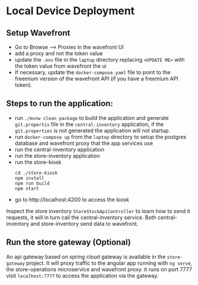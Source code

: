 # Local Device Deployment

## Setup Wavefront
* Go to Browse --> Proxies in the wavefront UI  
* add a proxy and not the token value 
* update the  `.env` file in the `laptop` directory replacing `<UPDATE ME>` with the token value from wavefront the ui
* If necessary, update the `docker-compose.yaml` file to point to the freemium version of the wavefront API (if you have a freemium API token).

## Steps to run the application: 

* run `./mvnw clean package` to build the application and generate `git.propertis` file in the 
 `central-inventory` application, if the `git.properties` is not generated the application 
 will not startup. 
* run `docker-compose up` from the `laptop` directory to setup the postgres database and wavefront proxy that the app services use
* run the central-inventory application
* run the store-inventory application 
* run the store-kiosk
    ```
    cd ./store-kiosk
    npm install
    npm run build
    npm start
    ```
*  go to http://localhost:4200 to access the kiosk

Inspect the store inventory `StoreStockApiController` to learn how to send it requests, it will
in turn call the central-inventory service. Both central-inventory and store-inventory send data
to wavefront.

## Run the store gateway (Optional)

An api gateway based on spring cloud gateway  is available in the `store-gateway` project. It will
proxy traffic to the angular app running with `ng serve`, the store-operations microservice and 
wavefront proxy. it runs on port 7777 visit `localhost:7777` to access the application via the
gateway. 

